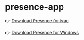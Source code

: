 # presence-app

👉  [Download Presence for Mac](https://prod-presence-app-bucket.s3.ap-northeast-2.amazonaws.com/presence-mac.dmg)

👉  [Download Presence for Windows](https://prod-presence-app-bucket.s3.ap-northeast-2.amazonaws.com/presence-win.exe)
